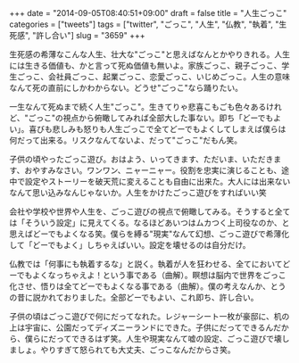 +++
date = "2014-09-05T08:40:51+09:00"
draft = false
title = "人生ごっこ"
categories = ["tweets"]
tags = ["twitter", "ごっこ", "人生", "仏教", "執着", "生死感", "許し合い"]
slug = "3659"
+++

生死感の希薄なこんな人生、壮大な"ごっこ"と思えばなんとかやりきれる。人生には生きる価値も、かと言って死ぬ価値も無いよ。家族ごっこ、親子ごっこ、学生ごっこ、会社員ごっこ、起業ごっこ、恋愛ごっこ、いじめごっこ。人生の意味なんて死の直前にしかわからない。どうせ"ごっこ"なら踊りたい。

一生なんて死ぬまで続く人生"ごっこ"。生きてりゃ悲喜こもごも色々あるけれど、"ごっこ"の視点から俯瞰してみれば全部大した事ない。即ち「どーでもよい」。喜びも悲しみも怒りも人生ごっこで全てどーでもよくしてしまえば僕らは何だって出来る。リスクなんてないよ、だって"ごっこ"だもん笑。

子供の頃やったごっこ遊び。おはよう、いってきます、ただいま、いただきます、おやすみなさい。ワンワン、ニャーニャー。役割を忠実に演じることも、途中で設定やストーリーを破天荒に変えることも自由に出来た。大人には出来ないなんて思い込みなんじゃないか。人生をかけたごっこ遊びをすればいい笑

会社や学校や世界や人生を、ごっこ遊びの視点で俯瞰してみる。そうすると全ては「そういう設定」に見えてくる。なるほどあいつはムカつく上司役なのか、と思えばどーでもよくなる笑。僕らを縛る"現実"なんて幻想、ごっこ遊びで希薄化して「どーでもよく」しちゃえばいい。設定を壊せるのは自分だけ。

仏教では「何事にも執着するな」と説く。執着が人を狂わせる、全てにおいてどーでもよくなっちゃえよ！という事である（曲解）。瞑想は脳内で世界をごっこ化させ、悟りは全てどーでもよくなる事である（曲解）。僕の考えなんか、とうの昔に説かれておりました。全部どーでもよい、これ即ち、許し合い。

子供の頃はごっこ遊びで何にだってなれた。レジャーシート一枚が豪邸に、机の上は宇宙に、公園だってディズニーランドにできた。子供にだってできるんだから、僕らにだってできるはず笑。人生や現実なんて嘘の設定、ごっこ遊びで壊しましょ。やりすぎて怒られても大丈夫、ごっこなんだからさ笑。
